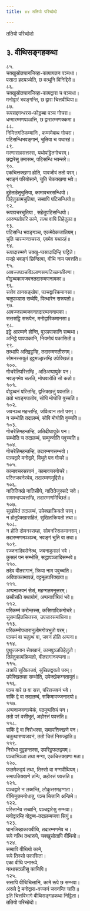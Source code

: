```yaml
---
title: ४४ ततियो परिच्छेदो

---
```

ततियो परिच्छेदो  


## ३. वीथिसङ्गहकथा

८५.  
चक्खुसोतघानजिव्हा-कायायतन पञ्चधा।  
पसादा हदयञ्चेति, छ वत्थूनि विनिद्दिसे॥  
८६.  
चक्खुसोतघानजिव्हा-कायद्वारा च पञ्चधा।  
मनोद्वारं भवङ्गन्ति, छ द्वारा चित्तवीथिया॥  
८७.  
रूपसद्दगन्धरस-फोट्ठब्बा पञ्च गोचरा।  
धम्मारम्मणपञ्ञत्ति, छ द्वारारम्मणक्कमा॥  
८८.  
निमित्तगतिकम्मानि , कम्ममेवाथ गोचरा।  
पटिसन्धिभवङ्गानं, चुतिया च यथारहं॥  
८९.  
मरणासन्नसत्तस्स, यथोपट्ठितगोचरम्।  
छद्वारेसु तमारब्भ, पटिसन्धि भवन्तरे॥  
९०.  
एकचित्तक्खणा होति, यावजीवं ततो परम्।  
भवङ्गं परियोसाने, चुति चेकक्खणा भवे॥  
९१.  
दुहेताहेतुचुतिया, कामावचरसन्धियो।  
तिहेतुकामचुतिया, सब्बापि पटिसन्धियो॥  
९२.  
रूपावचरचुतिया , सहेतुपटिसन्धियो।  
आरुप्पतोपरि कामे, तत्थ वापि तिहेतुका॥  
९३.  
पटिसन्धि भवङ्गञ्च, एकमेवेकजातियम्।  
चुति चारम्मणञ्चस्स, एवमेव यथारहं॥  
९४.  
रूपादारम्मणे चक्खु-प्पसादादिम्हि घट्टिते।  
मज्झे भवङ्गं छिन्दित्वा, वीथि नाम पवत्तति॥  
९५.  
आवज्जपञ्चविञ्ञाणसम्पटिच्छनतीरणा।  
वोट्ठब्बकामजवनतदारम्मणनामका॥  
९६.  
सत्तेव ठानसङ्खेपा, पञ्चद्वारिकमानसा।  
चतुपञ्ञास सब्बेपि, वित्थारेन सरूपतो॥  
९७.  
आवज्जसब्बजवनतदारम्मणनामका।  
सत्तसट्ठि सरूपेन, मनोद्वारिकमानसा॥  
९८.  
इट्ठे आरम्मणे होन्ति, पुञ्ञपाकानि सब्बथा।  
अनिट्ठे पापपाकानि, नियमोयं पकासितो॥  
९९.  
तत्थापि अतिइट्ठम्हि, तदारम्मणतीरणम्।  
सोमनस्सयुतं इट्ठमज्झत्तम्हि उपेक्खितं॥  
१००.  
गोचरेतिपरित्तम्हि , अतिअप्पायुके पन।  
भवङ्गमेव चलति, मोघवारोति सो कतो॥  
१०१.  
वोट्ठब्बनं परित्तम्हि, द्वत्तिक्खत्तुं पवत्तति।  
ततो भवङ्गपातोव, सोपि मोघोति वुच्चति॥  
१०२.  
जवनञ्च महन्तम्हि, जवित्वान ततो परम्।  
न सम्भोति तदालम्बं, सोपि मोघोति वुच्चति॥  
१०३.  
गोचरेतिमहन्तम्हि, अतिदीघायुके पन।  
सम्भोति च तदालम्बं, सम्पुण्णोति पवुच्चति॥  
१०४.  
गोचरेतिमहन्तम्हि, तदारम्मणसम्भवो।  
पञ्चद्वारे मनोद्वारे, विभूते पन गोचरे॥  
१०५.  
कामावचरसत्तानं , कामावचरगोचरे।  
परित्तजवनेस्वेव, तदारम्मणमुद्दिसे॥  
१०६.  
नातितिक्खे नातिसीघे, नातितेजुस्सदे जवे।  
सममन्दप्पवत्तम्हि, तदारम्मणमिच्छितं॥  
१०७.  
सुखोपेतं तदालम्बं, उपेक्खाक्रियतो परम्।  
न होतुपेक्खासहितं, सुखितक्रियतो तथा॥  
१०८.  
न होति दोमनस्सम्हा, सोमनस्सिकमानसम्।  
तदारम्मणमञ्ञञ्च, भवङ्गं चुति वा तथा॥  
१०९.  
रज्जनादिवसेनेत्थ, जवनाकुसलं भवे।  
कुसलं पन सम्भोति, सद्धापञ्ञादिसम्भवे॥  
११०.  
तदेव वीतरागानं, क्रिया नाम पवुच्चति।  
अविपाकतमापन्नं, वट्टमूलपरिक्खया॥  
१११.  
अप्पनाजवनं सेसं, महग्गतमनुत्तरम्।  
छब्बीसति यथायोगं, अप्पनावीथियं भवे॥  
११२.  
परिकम्मं करोन्तस्स, कसिणादिकगोचरे।  
सुसमाहितचित्तस्स, उपचारसमाधिना॥  
११३.  
परिकम्मोपचारानुलोमगोत्रभुतो परम्।  
पञ्चमं वा चतुत्थं वा, जवनं होति अप्पना॥  
११४.  
पुथुज्जनान सेक्खानं, कामपुञ्ञतिहेतुतो।  
तिहेतुकामक्रियतो, वीतरागानमप्पना॥  
११५.  
तत्रापि सुखितजवं, सुखितद्वयतो परम्।  
उपेक्खितम्हा सम्भोति, उपेक्खेकग्गतायुतं॥  
११६.  
पञ्च वारे छ वा सत्त, परित्तजवनं भवे।  
सकिं द्वे वा तदालम्बं, सकिमावज्जनादयो॥  
११७.  
अप्पनाजवनञ्चेकं, पठमुप्पत्तियं पन।  
ततो परं वसीभूतं, अहोरत्तं पवत्तति॥  
११८.  
सकिं द्वे वा निरोधस्स, समापत्तिक्खणे पन।  
चतुत्थारुप्पजवनं, ततो चित्तं निरुज्झति॥  
११९.  
निरोधा वुट्ठहन्तस्स, उपरिट्ठफलद्वयम्।  
पञ्चाभिञ्ञा तथा मग्गा, एकचित्तक्खणा मता॥  
१२०.  
फलमेकद्वयं तथा, तिस्सो वा मग्गवीथियम्।  
समापत्तिक्खणे तम्पि, अहोरत्तं पवत्तति॥  
१२१.  
पञ्चद्वारे न लब्भन्ति, लोकुत्तरमहग्गता।  
वीथिमुत्तमनोधातु, पञ्च चित्तानि अन्तिमे॥  
१२२.  
परित्तानेव सब्बानि, पञ्चद्वारेसु सम्भवा।  
मनोद्वारम्हि वोट्ठब्ब-तदालम्बजवा सियुं॥  
१२३.  
घानजिव्हाकायवीथि, तदारम्मणमेव च।  
रूपे नत्थि तथारूपे, चक्खुसोतापि वीथियो॥  
१२४.  
सब्बापि वीथियो कामे,  
रूपे तिस्सो पकासिता।  
एका वीथि पनारूपे,  
नत्थासञ्ञीसु काचिपि॥  
१२५.  
सत्तापि वीथिचित्तानि, कामे रूपे छ सम्भवा।  
अरूपे द्वे मनोद्वारा-वज्जनं जवनन्ति चाति॥  
इति चित्तविभागे वीथिसङ्गहकथा निट्ठिता।  
ततियो परिच्छेदो।  